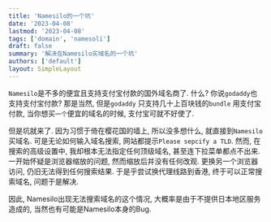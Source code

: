```yaml
---
title: 'Namesilo的一个坑'
date: '2023-04-08'
lastmod: '2023-04-08'
tags: ['domain', 'namesoli']
draft: false
summary: '解决在Namesilo买域名的一个坑'
authors: ['default']
layout: SimpleLayout
---
```


`Namesilo`是不多的便宜且支持支付宝付款的国外域名商了. 什么? 你说`godaddy`也支持支付宝付款? 那是当然, 但是`godaddy` 只支持几十上百块钱的`bundle` 用支付宝付款, 当你想买`一个`便宜的域名的时候, 支付宝可就不好使了. 

但是坑就来了. 因为习惯于倚在樱花国的墙上, 所以没多想什么, 就直接到`Namesilo` 买域名. 可是无论如何输入域名搜索, 网站都提示`Please sepcify a TLD`. 然而, 在搜索的高级设置中, 我却根本无法指定任何顶级域名, 甚至连下拉菜单都点不出来. 一开始怀疑是浏览器缩放的问题, 然而缩放后并没有任何改观. 更换另一个浏览器访问, 仍旧无法得到任何搜索结果. 于是乎尝试换代理线路到香港, 终于可以正常搜索域名, 问题于是解决. 

因此, Namesilo出现无法搜索域名的这个情况, 大概率是由于不提供日本地区服务造成的, 当然也有可能是Namesilo本身的Bug. 